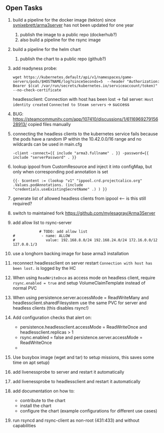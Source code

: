 ## Open Tasks

1. build a pipeline for the docker image (tekton) since [synixebrett/arma3server](https://hub.docker.com/r/synixebrett/arma3server/tags) has not been updated for one year
    1. publish the image to a public repo (dockerhub?)
    1. also build a pipeline for the rsync image

1. build a pipeline for the helm chart
    1. publish the chart to a public repo (github?)

1. add readyness probe:
    ```
    wget https://kubernetes.default/api/v1/namespaces/game-servers/pods/$HOSTNAME/log?sinceSeconds=5  --header "Authorization: Bearer $(cat /var/run/secrets/kubernetes.io/serviceaccount/token)" --no-check-certificate
    ```

    headlessclient: Connection with host has been lost -> fail
    server: `Host identity created` `Connected to Steam servers` -> success

1. BUG: https://steamcommunity.com/app/107410/discussions/1/611696927915628913/ copied files manually

1. connecting the headless clients to the kubernetes service fails because the pods have a random IP within the 10.42.0.0/16 range and no wildcards can be used in main.cfg

    ```
    -client -connect={{ include "arma3.fullname" . }} -password={{ include "serverPassword" . }}
    ```

1. lookup ippool from CustomResource and inject it into configMap, but only when corresponding pod annotation is set

    ```
    {{- $content := (lookup "v1" "ippool.crd.projectcalico.org" .Values.podAnnotations. (include "credentials.useExistingSecretName" .) ) }}
    ```
1. generate list of allowed headless clients from ippool <-- is this still required?

1. switch to maintained fork https://github.com/mylesagray/Arma3Server

1. add allow list to rsync-server

    ```
                # TODO: add allow list
    #            - name: ALLOW
    #              value: 192.168.8.0/24 192.168.24.0/24 172.16.0.0/12 127.0.0.1/3
    ```

1. use a longhorn backing image for base arma3 installation

1. reconnect headlessclient on server restart 
    `Connection with host has been lost.` is logged by the HC

1. When using `ReadWriteOnce` as access mode on headless client, require `rsync.enabled = true` and setup VolumeClaimTemplate instead of normal PVC

1. When using persistence.server.accessMode = ReadWriteMany and headlessclient.sharedFilesystem use the same PVC for server and headless clients (this disables rsync!)

1. Add configuration checks that alert on:

    - persistence.headlessclient.accessMode = ReadWriteOnce and headlessclient.replicas > 1
    - rsync.enabled = false and persistence.server.accessMode = ReadWriteOnce
    - 

1. Use busybox image (wget and tar) to setup missions, this saves some time on apt setup)

1. add livenessprobe to server and restart it automatically

1. add livenessprobe to headlessclient and restart it automatically

1. add documentation on how to:

    - contribute to the chart
    - install the chart
    - configure the chart (example configurations for different use cases)

1. run rsyncd and rsync-client as non-root (431:433) and without capabilities